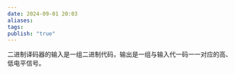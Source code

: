 ```yaml
---
date: 2024-09-01 20:03
aliases: 
tags: 
publish: "true"
---
```

二进制译码器的输入是一组二进制代码，输出是一组与输入代一码一一对应的高、低电平信号。
